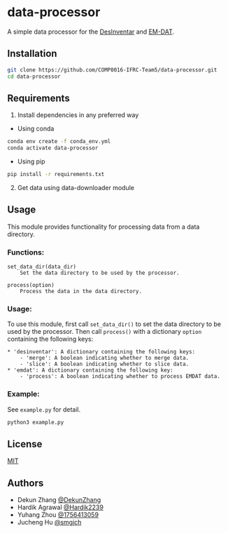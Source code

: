 # data-processor

A simple data processor for the [DesInventar](https://www.desinventar.net) and 
[EM-DAT](https://www.emdat.be/).

## Installation

```bash
git clone https://github.com/COMP0016-IFRC-Team5/data-processor.git
cd data-processor
```

## Requirements

1. Install dependencies in any preferred way

- Using conda
```bash
conda env create -f conda_env.yml
conda activate data-processor
```

- Using pip
```bash
pip install -r requirements.txt
```
2. Get data using data-downloader module

## Usage

This module provides functionality for processing data from a data directory.

### Functions:
    set_data_dir(data_dir)
        Set the data directory to be used by the processor.

    process(option)
        Process the data in the data directory.

### Usage:
To use this module, first call `set_data_dir()` to set the data directory to be
used by the processor. Then call `process()` with a dictionary `option`
containing the following keys:

    * 'desinventar': A dictionary containing the following keys:
        - 'merge': A boolean indicating whether to merge data.
        - 'slice': A boolean indicating whether to slice data.
    * 'emdat': A dictionary containing the following key:
        - 'process': A boolean indicating whether to process EMDAT data.

### Example:
See `example.py` for detail.

```bash
python3 example.py
```

## License

[MIT](https://choosealicense.com/licenses/mit/)

## Authors

- Dekun Zhang    [@DekunZhang](https://www.github.com/DekunZhang)
- Hardik Agrawal [@Hardik2239](https://www.github.com/Hardik2239)
- Yuhang Zhou    [@1756413059](https://www.github.com/1756413059)
- Jucheng Hu     [@smgjch](https://www.github.com/smgjch)